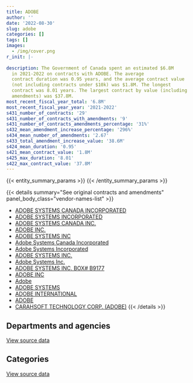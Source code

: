```yaml
---
title: ADOBE
author: ''
date: '2022-08-30'
slug: adobe
categories: []
tags: []
images:
  - /img/cover.png
r_init: |-
  
description: The Government of Canada spent an estimated $6.8M
  in 2021-2022 on contracts with ADOBE. The average
  contract duration was 0.95 years, and the average contract value
  (not including contracts under $10k) was $1.8M. The longest
  contract was 8.01 years. The largest contract by value (including
  amendments) was $37.8M.
most_recent_fiscal_year_total: '6.8M'
most_recent_fiscal_year_year: '2021-2022'
s431_number_of_contracts: '29'
s431_number_of_contracts_with_amendments: '9'
s431_number_of_contracts_amendments_percentage: '31%'
s432_mean_amendment_increase_percentage: '296%'
s434_mean_number_of_amendments: '2.67'
s433_total_amendment_increase_value: '38.6M'
s424_mean_duration: '0.95'
s421_mean_contract_value: '1.8M'
s425_max_duration: '8.01'
s422_max_contract_value: '37.8M'
---
```


<script src="/rmarkdown-libs/htmlwidgets/htmlwidgets.js"></script>
<link href="/rmarkdown-libs/datatables-css/datatables-crosstalk.css" rel="stylesheet" />
<script src="/rmarkdown-libs/datatables-binding/datatables.js"></script>
<script src="/rmarkdown-libs/jquery/jquery-3.6.0.min.js"></script>
<link href="/rmarkdown-libs/dt-core-bootstrap/css/dataTables.bootstrap.min.css" rel="stylesheet" />
<link href="/rmarkdown-libs/dt-core-bootstrap/css/dataTables.bootstrap.extra.css" rel="stylesheet" />
<script src="/rmarkdown-libs/dt-core-bootstrap/js/jquery.dataTables.min.js"></script>
<script src="/rmarkdown-libs/dt-core-bootstrap/js/dataTables.bootstrap.min.js"></script>
<link href="/rmarkdown-libs/crosstalk/css/crosstalk.min.css" rel="stylesheet" />
<script src="/rmarkdown-libs/crosstalk/js/crosstalk.min.js"></script>
<script src="/rmarkdown-libs/htmlwidgets/htmlwidgets.js"></script>
<link href="/rmarkdown-libs/datatables-css/datatables-crosstalk.css" rel="stylesheet" />
<script src="/rmarkdown-libs/datatables-binding/datatables.js"></script>
<script src="/rmarkdown-libs/jquery/jquery-3.6.0.min.js"></script>
<link href="/rmarkdown-libs/dt-core-bootstrap/css/dataTables.bootstrap.min.css" rel="stylesheet" />
<link href="/rmarkdown-libs/dt-core-bootstrap/css/dataTables.bootstrap.extra.css" rel="stylesheet" />
<script src="/rmarkdown-libs/dt-core-bootstrap/js/jquery.dataTables.min.js"></script>
<script src="/rmarkdown-libs/dt-core-bootstrap/js/dataTables.bootstrap.min.js"></script>
<link href="/rmarkdown-libs/crosstalk/css/crosstalk.min.css" rel="stylesheet" />
<script src="/rmarkdown-libs/crosstalk/js/crosstalk.min.js"></script>

{{< entity_summary_params >}}
{{< /entity_summary_params >}}

{{< details summary="See original contracts and amendments" panel_body_class="vendor-names-list" >}}
- [ADOBE SYSTEMS CANADA INCORPORATED](https://search.open.canada.ca/en/ct/?sort=contract_value_f%20desc&page=1&search_text=%22ADOBE%20SYSTEMS%20CANADA%20INCORPORATED%22)
- [ADOBE SYSTEMS INCORPORATED](https://search.open.canada.ca/en/ct/?sort=contract_value_f%20desc&page=1&search_text=%22ADOBE%20SYSTEMS%20INCORPORATED%22)
- [ADOBE SYSTEMS CANADA INC.](https://search.open.canada.ca/en/ct/?sort=contract_value_f%20desc&page=1&search_text=%22ADOBE%20SYSTEMS%20CANADA%20INC.%22)
- [ADOBE INC.](https://search.open.canada.ca/en/ct/?sort=contract_value_f%20desc&page=1&search_text=%22ADOBE%20INC.%22)
- [ADOBE SYSTEMS INC](https://search.open.canada.ca/en/ct/?sort=contract_value_f%20desc&page=1&search_text=%22ADOBE%20SYSTEMS%20INC%22)
- [Adobe Systems Canada Incorporated](https://search.open.canada.ca/en/ct/?sort=contract_value_f%20desc&page=1&search_text=%22Adobe%20Systems%20Canada%20Incorporated%22)
- [Adobe Systems Incorporated](https://search.open.canada.ca/en/ct/?sort=contract_value_f%20desc&page=1&search_text=%22Adobe%20Systems%20Incorporated%22)
- [ADOBE SYSTEMS INC.](https://search.open.canada.ca/en/ct/?sort=contract_value_f%20desc&page=1&search_text=%22ADOBE%20SYSTEMS%20INC.%22)
- [Adobe Systems Inc.](https://search.open.canada.ca/en/ct/?sort=contract_value_f%20desc&page=1&search_text=%22Adobe%20Systems%20Inc.%22)
- [ADOBE SYSTEMS INC. BOX# B9177](https://search.open.canada.ca/en/ct/?sort=contract_value_f%20desc&page=1&search_text=%22ADOBE%20SYSTEMS%20INC.%20BOX%23%20B9177%22)
- [ADOBE INC](https://search.open.canada.ca/en/ct/?sort=contract_value_f%20desc&page=1&search_text=%22ADOBE%20INC%22)
- [Adobe](https://search.open.canada.ca/en/ct/?sort=contract_value_f%20desc&page=1&search_text=%22Adobe%22)
- [ADOBE SYSTEMS](https://search.open.canada.ca/en/ct/?sort=contract_value_f%20desc&page=1&search_text=%22ADOBE%20SYSTEMS%22)
- [ADOBE INTERNATIONAL](https://search.open.canada.ca/en/ct/?sort=contract_value_f%20desc&page=1&search_text=%22ADOBE%20INTERNATIONAL%22)
- [ADOBE](https://search.open.canada.ca/en/ct/?sort=contract_value_f%20desc&page=1&search_text=%22ADOBE%22)
- [CARAHSOFT TECHNOLOGY CORP. (ADOBE)](https://search.open.canada.ca/en/ct/?sort=contract_value_f%20desc&page=1&search_text=%22CARAHSOFT%20TECHNOLOGY%20CORP.%20%28ADOBE%29%22)
{{< /details >}}

## Departments and agencies

<div id="htmlwidget-1" style="width:100%;height:auto;" class="datatables html-widget"></div>
<script type="application/json" data-for="htmlwidget-1">{"x":{"style":"bootstrap","filter":"none","vertical":false,"data":[["<a href=\"/departments/aafc-aac/\">Agriculture and Agri-Food Canada<\/a>","<a href=\"/departments/cfia-acia/\">Canadian Food Inspection Agency<\/a>","<a href=\"/departments/cic/\">Immigration, Refugees and Citizenship Canada<\/a>","<a href=\"/departments/dfatd-maecd/\">Global Affairs Canada<\/a>","<a href=\"/departments/dfo-mpo/\">Fisheries and Oceans Canada<\/a>","<a href=\"/departments/dnd-mdn/\">National Defence<\/a>","<a href=\"/departments/esdc-edsc/\">Employment and Social Development Canada<\/a>","<a href=\"/departments/fin/\">Department of Finance Canada<\/a>","<a href=\"/departments/jus/\">Department of Justice Canada<\/a>","<a href=\"/departments/nrc-cnrc/\">National Research Council Canada<\/a>","<a href=\"/departments/rcmp-grc/\">Royal Canadian Mounted Police<\/a>","<a href=\"/departments/ssc-spc/\">Shared Services Canada<\/a>"],[null,684657.53,null,null,null,25080.9,5908993.93,null,176754.87,8807.38,11299.72,749190.01],[23871.26,15342.47,null,28976,68982.07,null,6115803.56,null,293015.59,null,null,null],[null,null,39522.79,39776,39408.75,null,7010083.68,null,220161.99,null,null,null],[null,null,8040.91,null,null,null,6736808.18,93.61,null,28697.2,null,null]],"container":"<table class=\"table table-striped table-hover row-border order-column display\">\n  <thead>\n    <tr>\n      <th>Department<\/th>\n      <th>2018-2019<\/th>\n      <th>2019-2020<\/th>\n      <th>2020-2021<\/th>\n      <th>2021-2022<\/th>\n    <\/tr>\n  <\/thead>\n<\/table>","options":{"order":[[4,"desc"]],"pageLength":10,"autoWidth":true,"columnDefs":[{"targets":1,"render":"function(data, type, row, meta) {\n    return type !== 'display' ? data : DTWidget.formatCurrency(data, \"$\", 2, 3, \",\", \".\", true, null);\n  }"},{"targets":2,"render":"function(data, type, row, meta) {\n    return type !== 'display' ? data : DTWidget.formatCurrency(data, \"$\", 2, 3, \",\", \".\", true, null);\n  }"},{"targets":3,"render":"function(data, type, row, meta) {\n    return type !== 'display' ? data : DTWidget.formatCurrency(data, \"$\", 2, 3, \",\", \".\", true, null);\n  }"},{"targets":4,"render":"function(data, type, row, meta) {\n    return type !== 'display' ? data : DTWidget.formatCurrency(data, \"$\", 2, 3, \",\", \".\", true, null);\n  }"},{"width":"16%","targets":[1,2,3,4]},{"className":"dt-right","targets":[1,2,3,4]}],"orderClasses":false}},"evals":["options.columnDefs.0.render","options.columnDefs.1.render","options.columnDefs.2.render","options.columnDefs.3.render"],"jsHooks":[]}</script>
<p class="text-right">
<a href="https://github.com/GoC-Spending/contracts-data/tree/main/data/out/vendors/adobe/summary_by_fiscal_year_by_department.csv" class="source-data-link btn btn-link">View source data</a>
</p>

## Categories

<div id="htmlwidget-2" style="width:100%;height:auto;" class="datatables html-widget"></div>
<script type="application/json" data-for="htmlwidget-2">{"x":{"style":"bootstrap","filter":"none","vertical":false,"data":[["<a href=\"/categories/defence/\">Defence<\/a>","<a href=\"/categories/information_technology/\">Information technology<\/a>","<a href=\"/categories/human_capital/\">Human capital<\/a>"],[25080.9,7528403.73,11299.72],[null,6512362.15,33628.8],[null,7348953.22,null],[null,6773639.89,null]],"container":"<table class=\"table table-striped table-hover row-border order-column display\">\n  <thead>\n    <tr>\n      <th>Category<\/th>\n      <th>2018-2019<\/th>\n      <th>2019-2020<\/th>\n      <th>2020-2021<\/th>\n      <th>2021-2022<\/th>\n    <\/tr>\n  <\/thead>\n<\/table>","options":{"order":[[4,"desc"]],"dom":"t","pageLength":30,"autoWidth":true,"columnDefs":[{"targets":1,"render":"function(data, type, row, meta) {\n    return type !== 'display' ? data : DTWidget.formatCurrency(data, \"$\", 2, 3, \",\", \".\", true, null);\n  }"},{"targets":2,"render":"function(data, type, row, meta) {\n    return type !== 'display' ? data : DTWidget.formatCurrency(data, \"$\", 2, 3, \",\", \".\", true, null);\n  }"},{"targets":3,"render":"function(data, type, row, meta) {\n    return type !== 'display' ? data : DTWidget.formatCurrency(data, \"$\", 2, 3, \",\", \".\", true, null);\n  }"},{"targets":4,"render":"function(data, type, row, meta) {\n    return type !== 'display' ? data : DTWidget.formatCurrency(data, \"$\", 2, 3, \",\", \".\", true, null);\n  }"},{"width":"16%","targets":[1,2,3,4]},{"className":"dt-right","targets":[1,2,3,4]}],"orderClasses":false,"lengthMenu":[10,25,30,50,100]}},"evals":["options.columnDefs.0.render","options.columnDefs.1.render","options.columnDefs.2.render","options.columnDefs.3.render"],"jsHooks":[]}</script>
<p class="text-right">
<a href="https://github.com/GoC-Spending/contracts-data/tree/main/data/out/vendors/adobe/summary_by_fiscal_year_by_category.csv" class="source-data-link btn btn-link">View source data</a>
</p>
